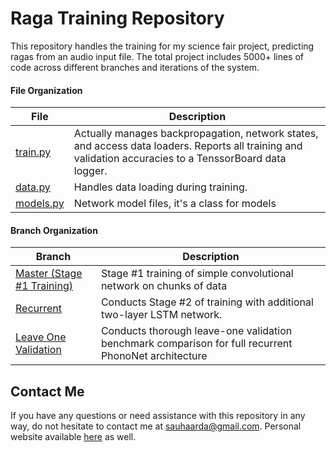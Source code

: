 # Raga Training Repository

This repository handles the training for my science fair project, predicting ragas from an audio input file. The total project includes 5000+ lines of code across different branches and iterations of the system.

#### File Organization
|File|Description|
|---|---|
|[train.py](train.py)|Actually manages backpropagation, network states, and access data loaders. Reports all training and validation accuracies to a TenssorBoard data logger.|
|[data.py](data.py)|Handles data loading during training.|
|[models.py](models.py)|Network model files, it's a class for models|

#### Branch Organization
|Branch|Description|
|---|---|
|[Master (Stage #1 Training)](https://github.com/sauhaardac/raga_training/)|Stage #1 training of simple convolutional network on chunks of data|
|[Recurrent](https://github.com/sauhaardac/raga_training/tree/recurrent)|Conducts Stage #2 of training with additional two-layer LSTM network.| 
|[Leave One Validation](https://github.com/sauhaardac/raga_training/tree/leaveoneval)|Conducts thorough leave-one validation benchmark comparison for full recurrent PhonoNet architecture| 
## Contact Me
If you have any questions or need assistance with this repository in any way, do not hesitate to contact me at [sauhaarda@gmail.com](mailto:sauhaarda@gmail.com). Personal website available [here](sauhaarda.me) as well.
